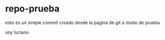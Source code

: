 # repo-prueba

esto es un simple commit creado desde la pagina de git a modo de prueba


soy luciano